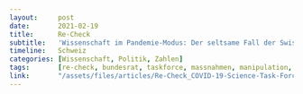 ```yaml
---
layout:     post
date:       2021-02-19
title:      Re-Check
subtitle:   'Wissenschaft im Pandemie-Modus: Der seltsame Fall der Swiss National COVID-19 Science Task Force'
timeline:   Schweiz
categories: [Wissenschaft, Politik, Zahlen]
tags:       [re-check, bundesrat, taskforce, massnahmen, manipulation, pdf]
link:       "/assets/files/articles/Re-Check_COVID-19-Science-Task-Force_DEU.pdf"
---
```

<object data="{{ page.link }}" style='height:calc(100vh - 400px); width: 100%' type='application/pdf'></object>
